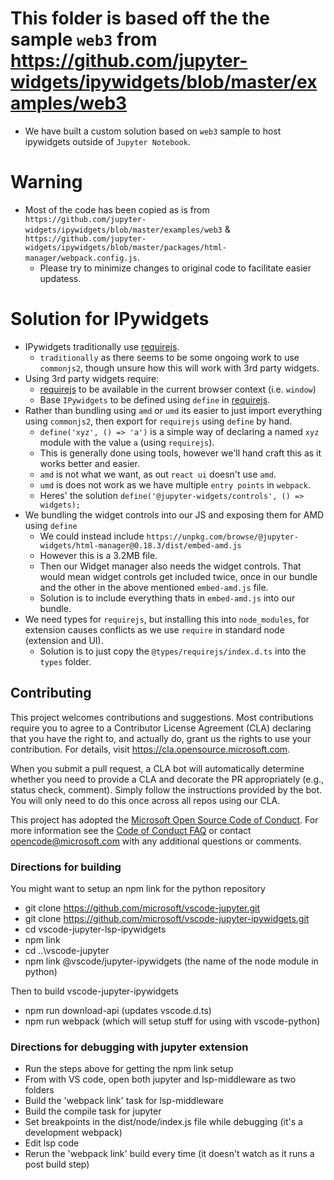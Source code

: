 # This folder is based off the the sample `web3` from https://github.com/jupyter-widgets/ipywidgets/blob/master/examples/web3

-   We have built a custom solution based on `web3` sample to host ipywidgets
    outside of `Jupyter Notebook`.

# Warning

-   Most of the code has been copied as is from
    `https://github.com/jupyter-widgets/ipywidgets/blob/master/examples/web3` &
    `https://github.com/jupyter-widgets/ipywidgets/blob/master/packages/html-manager/webpack.config.js`.
    -   Please try to minimize changes to original code to facilitate easier
        updatess.

# Solution for IPywidgets

-   IPywidgets traditionally use [requirejs](https://requirejs.org).
    -   `traditionally` as there seems to be some ongoing work to use
        `commonjs2`, though unsure how this will work with 3rd party widgets.
-   Using 3rd party widgets require:
    -   [requirejs](https://requirejs.org) to be available in the current
        browser context (i.e. `window`)
    -   Base `IPywidgets` to be defined using `define` in
        [requirejs](https://requirejs.org).
-   Rather than bundling using `amd` or `umd` its easier to just import
    everything using `commonjs2`, then export for `requirejs` using `define` by
    hand.
    -   `define('xyz', () => 'a')` is a simple way of declaring a named `xyz`
        module with the value `a` (using `requirejs`).
    -   This is generally done using tools, however we'll hand craft this as it
        works better and easier.
    -   `amd` is not what we want, as out `react ui` doesn't use `amd`.
    -   `umd` is does not work as we have multiple `entry points` in `webpack`.
    -   Heres' the solution
        `define('@jupyter-widgets/controls', () => widgets);`
-   We bundling the widget controls into our JS and exposing them for AMD using
    `define`
    -   We could instead include
        `https://unpkg.com/browse/@jupyter-widgets/html-manager@0.18.3/dist/embed-amd.js`
    -   However this is a 3.2MB file.
    -   Then our Widget manager also needs the widget controls. That would mean
        widget controls get included twice, once in our bundle and the other in
        the above mentioned `embed-amd.js` file.
    -   Solution is to include everything thats in `embed-amd.js` into our
        bundle.
-   We need types for `requirejs`, but installing this into `node_modules`, for
    extension causes conflicts as we use `require` in standard node (extension
    and UI).
    -   Solution is to just copy the `@types/requirejs/index.d.ts` into the
        `types` folder.

## Contributing

This project welcomes contributions and suggestions. Most contributions require
you to agree to a Contributor License Agreement (CLA) declaring that you have
the right to, and actually do, grant us the rights to use your contribution. For
details, visit https://cla.opensource.microsoft.com.

When you submit a pull request, a CLA bot will automatically determine whether
you need to provide a CLA and decorate the PR appropriately (e.g., status check,
comment). Simply follow the instructions provided by the bot. You will only need
to do this once across all repos using our CLA.

This project has adopted the
[Microsoft Open Source Code of Conduct](https://opensource.microsoft.com/codeofconduct/).
For more information see the
[Code of Conduct FAQ](https://opensource.microsoft.com/codeofconduct/faq/) or
contact [opencode@microsoft.com](mailto:opencode@microsoft.com) with any
additional questions or comments.

### Directions for building

You might want to setup an npm link for the python repository

-   git clone https://github.com/microsoft/vscode-jupyter.git
-   git clone https://github.com/microsoft/vscode-jupyter-ipywidgets.git
-   cd vscode-jupyter-lsp-ipywidgets
-   npm link
-   cd ..\vscode-jupyter
-   npm link @vscode/jupyter-ipywidgets (the name of the node module in python)

Then to build vscode-jupyter-ipywidgets

-   npm run download-api (updates vscode.d.ts)
-   npm run webpack (which will setup stuff for using with vscode-python)

### Directions for debugging with jupyter extension

-   Run the steps above for getting the npm link setup
-   From with VS code, open both jupyter and lsp-middleware as two folders
-   Build the 'webpack link' task for lsp-middleware
-   Build the compile task for jupyter
-   Set breakpoints in the dist/node/index.js file while debugging (it's a
    development webpack)
-   Edit lsp code
-   Rerun the 'webpack link' build every time (it doesn't watch as it runs a
    post build step)
